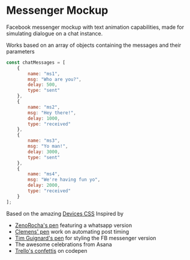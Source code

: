 # Messenger Mockup

Facebook messenger mockup with text animation capabilities, made for simulating dialogue on a chat instance.

Works based on an array of objects containing the messages and their parameters
```js
const chatMessages = [
    {
        name: "ms1",
        msg: "Who are you?",
        delay: 500,
        type: "sent"
    },
    {
        name: "ms2",
        msg: "Hey there!",
        delay: 1000,
        type: "received"
    },
    {
        name: "ms3",
        msg: "Yo man!",
        delay: 3000,
        type: "sent"
    },
    {
        name: "ms4",
        msg: "We're having fun yo",
        delay: 2000,
        type: "received"
    }
];    
```

Based on the amazing [Devices CSS](http://marvelapp.github.io/devices.css/)
Inspired by 
- [ZenoRocha's pen](https://codepen.io/zenorocha/pen/eZxYOK) featuring a whatsapp version
- [Clemens' pen](https://codepen.io/clemens/pen/kXZWOK) work on automating post timing
- [Tim Guignard's pen](https://codepen.io/TimGuignard/pen/wgOXjr) for styling the FB messenger version
- The awesome celebrations from Asana
- [Trello's confettis](https://codepen.io/surjithctly/pen/epGdPQ) on codepen